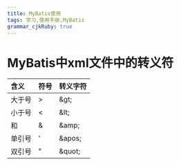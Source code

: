 ```yaml
---
title: MyBatis使用
tags: 学习,使用手册,MyBatis
grammar_cjkRuby: true
---
```



# MyBatis中xml文件中的转义符
|含义|符号|转义字符|
|:----    |:---|:---
| 大于号|>|\&gt;|
|小于号|<|\&lt;|
|和|&|\&amp;|
|单引号|'|\&apos;|
|双引号|"|\&quot;|